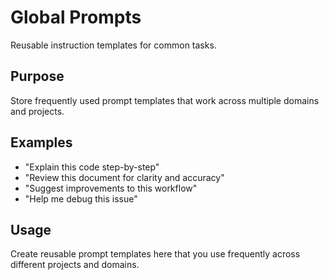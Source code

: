 # Global Prompts

Reusable instruction templates for common tasks.

## Purpose

Store frequently used prompt templates that work across multiple domains and projects.

## Examples

- "Explain this code step-by-step"
- "Review this document for clarity and accuracy"
- "Suggest improvements to this workflow"
- "Help me debug this issue"

## Usage

Create reusable prompt templates here that you use frequently across different projects and domains.
